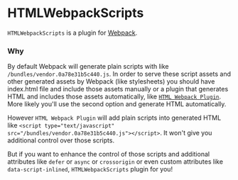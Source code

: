 # HTMLWebpackScripts
`HTMLWebpackScripts` is a plugin for [Webpack](https://webpack.js.org/).

### Why
By default Webpack will generate plain scripts with like `/bundles/vendor.0a78e31b5c440.js`. In order to serve these script assets and  other generated assets by Webpack (like stylesheets) you should have index.html file and include those assets manually or a plugin that generates HTML and includes those assets automatically, like [`HTML Webpack Plugin`](https://www.npmjs.com/package/html-webpack-plugin).
More likely you'll use the second option and generate HTML automatically.

However `HTML Webpack Plugin` will add plain scripts into generated HTML like `<script type="text/javascript" src="/bundles/vendor.0a78e31b5c440.js"></script>`. It won't give you additional control over those scripts.


But if you want to enhance the control of those scripts and additional attributes like `defer` or `async` or `crossorigin` or even custom attributes like `data-script-inlined`, `HTMLWebpackScripts` plugin for you!
